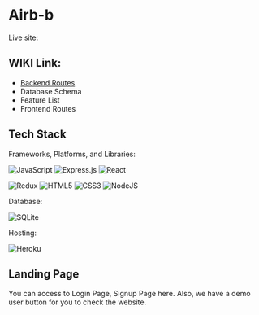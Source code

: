 # Airb-b

Live site:

## WIKI Link:
* [Backend Routes](https://github.com/Alicenanguo/Airb-b/wiki/Backend-Routes)
* Database Schema
* Feature List
* Frontend Routes

## Tech Stack
Frameworks, Platforms, and Libraries:

![JavaScript](https://img.shields.io/badge/javascript-%23323330.svg?style=for-the-badge&logo=javascript&logoColor=%23F7DF1E) ![Express.js](https://img.shields.io/badge/express.js-%23404d59.svg?style=for-the-badge&logo=express&logoColor=%2361DAFB) ![React](https://img.shields.io/badge/react-%2320232a.svg?style=for-the-badge&logo=react&logoColor=%2361DAFB)

![Redux](https://img.shields.io/badge/redux-%23593d88.svg?style=for-the-badge&logo=redux&logoColor=white) ![HTML5](https://img.shields.io/badge/html5-%23E34F26.svg?style=for-the-badge&logo=html5&logoColor=white) ![CSS3](https://img.shields.io/badge/css3-%231572B6.svg?style=for-the-badge&logo=css3&logoColor=white) ![NodeJS](https://img.shields.io/badge/node.js-6DA55F?style=for-the-badge&logo=node.js&logoColor=white)

Database:

![SQLite](https://img.shields.io/badge/sqlite-%2307405e.svg?style=for-the-badge&logo=sqlite&logoColor=white)

Hosting:

![Heroku](https://img.shields.io/badge/heroku-%23430098.svg?style=for-the-badge&logo=heroku&logoColor=white)

## Landing Page
You can access to Login Page, Signup Page here. Also, we have a demo user button for you to check the website.
